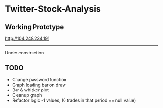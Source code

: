 # Twitter-Stock-Analysis

## Working Prototype
http://104.248.234.191

_______
Under construction

## TODO

* Change password function
* Graph loading bar on draw
* Bar & whisker plot
* Cleanup graph
* Refactor logic -1 values, (0 trades in that period == null value)
